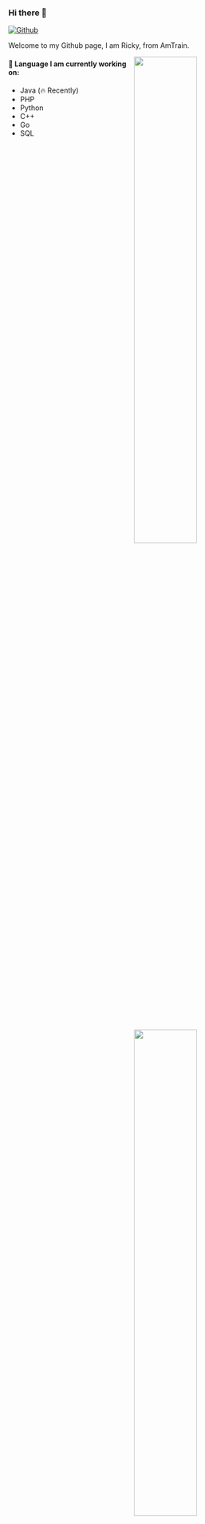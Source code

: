 ### Hi there 👋

[![Github](https://img.shields.io/badge/-Github-000?style=flat&logo=Github&logoColor=white)](https://github.com/AmTrain-Ricky/)

Welcome to my Github page, I am Ricky, from AmTrain.

<img width="50%" align="right" src="https://github-readme-stats.vercel.app/api?username=AmTrain-Ricky&show_icons=true&hide_border=true" />
<img width="50%" align="right" src="https://github-readme-stats.vercel.app/api/top-langs/?username=hktalent&layout=compact&hide_border=true&langs_count=8">

#### 🌱 Language I am currently working on: 
- Java (🔥 Recently)
- PHP
- Python
- C++
- Go
- SQL

